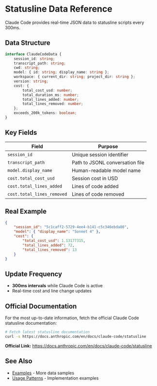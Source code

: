 # Statusline Data Reference

Claude Code provides real-time JSON data to statusline scripts every
300ms.

## Data Structure

```typescript
interface ClaudeCodeData {
	session_id: string;
	transcript_path: string;
	cwd: string;
	model: { id: string; display_name: string };
	workspace: { current_dir: string; project_dir: string };
	version: string;
	cost: {
		total_cost_usd: number;
		total_duration_ms: number;
		total_lines_added: number;
		total_lines_removed: number;
	};
	exceeds_200k_tokens: boolean;
}
```

## Key Fields

| Field                      | Purpose                         |
| -------------------------- | ------------------------------- |
| `session_id`               | Unique session identifier       |
| `transcript_path`          | Path to JSONL conversation file |
| `model.display_name`       | Human-readable model name       |
| `cost.total_cost_usd`      | Session cost in USD             |
| `cost.total_lines_added`   | Lines of code added             |
| `cost.total_lines_removed` | Lines of code removed           |

## Real Example

```json
{
	"session_id": "5c1caff2-5729-4ee4-b141-c5c346ebda80",
	"model": { "display_name": "Sonnet 4" },
	"cost": {
		"total_cost_usd": 1.13177315,
		"total_lines_added": 72,
		"total_lines_removed": 13
	}
}
```

## Update Frequency

- **300ms intervals** while Claude Code is active
- Real-time cost and line change updates

## Official Documentation

For the most up-to-date information, fetch the official Claude Code
statusline documentation:

```bash
# Fetch latest statusline documentation
curl -s https://docs.anthropic.com/en/docs/claude-code/statusline
```

**Official Link:**
https://docs.anthropic.com/en/docs/claude-code/statusline

## See Also

- [Examples](examples/statusline-examples.json) - More data samples
- [Usage Patterns](patterns/statusline-patterns.md) - Implementation
  examples

